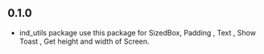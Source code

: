 ## 0.1.0

* ind_utils package use this package for SizedBox, Padding , Text , Show Toast , Get height and width
  of Screen.
